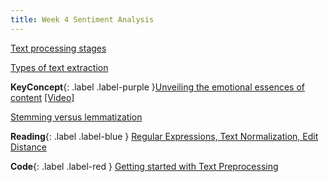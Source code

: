 ```yaml
---
title: Week 4 Sentiment Analysis
---
```


[Text processing stages](../notes/textstages)

[Types of text extraction](../notes/textextraction)

**KeyConcept**{: .label .label-purple }[Unveiling the emotional essences of content](../notes/textprocessing)
   [[Video]](#)



[Stemming versus lemmatization](../notes/stemvslemmatize)


**Reading**{: .label .label-blue } [Regular Expressions, Text Normalization, Edit Distance](https://web.stanford.edu/~jurafsky/slp3/2.pdf)

**Code**{: .label .label-red } [Getting started with Text Preprocessing](https://www.kaggle.com/code/sudalairajkumar/getting-started-with-text-preprocessing) 
